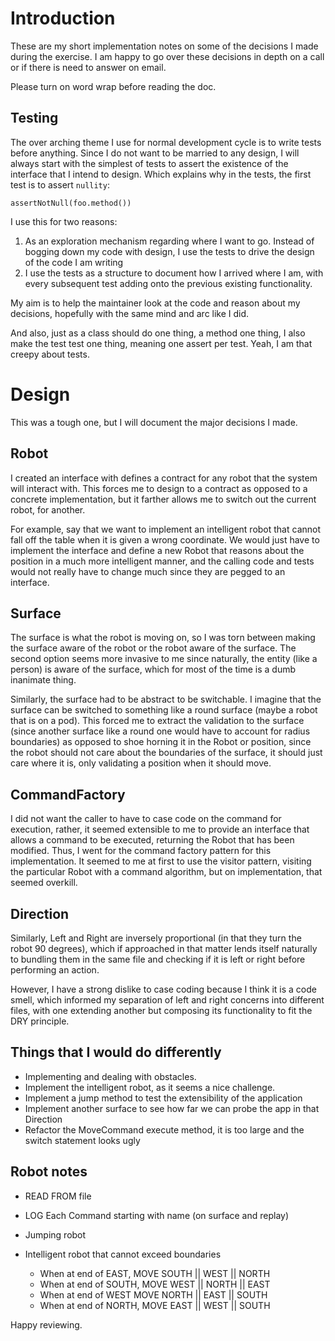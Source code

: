 # Introduction

These are my short implementation notes on some of the decisions I made during the exercise. I am happy to go over these decisions in depth on a call or if there is need to answer on email.

Please turn on word wrap before reading the doc.

## Testing

The over arching theme I use for normal development cycle is to write tests before anything. Since I do not want to be married to any design, I will always start with the simplest of tests to
assert the existence of the interface that I intend to design. Which explains why in the tests, the first test is to assert `nullity`:

 ` assertNotNull(foo.method()) `

I use this for two reasons:

1. As an exploration mechanism regarding where I want to go. Instead of bogging down my code with design, I use the tests to drive the design of the code I am writing
2. I use the tests as a structure to document how I arrived where I am, with every subsequent test adding onto the previous existing functionality.

My aim is to help the maintainer look at the code and reason about my decisions, hopefully with the same mind and arc like I did.

And also, just as a class should do one thing, a method one thing, I also make the test test one thing, meaning one assert per test. Yeah, I am that creepy about tests.

# Design

This was a tough one, but I will document the major decisions I made.

## Robot

I created an interface with defines a contract for any robot that the system will interact with. This forces me to design to a contract as opposed to a concrete implementation,
but it farther allows me to switch out the current robot, for another.

For example, say that we want to implement an intelligent robot that cannot fall off the table when it is given a wrong coordinate. We would just have to implement the interface
and define a new Robot that reasons about the position in a much more intelligent manner, and the calling code and tests would not really have to change much since they are
pegged to an interface.

## Surface

The surface is what the robot is moving on, so I was torn between making the surface aware of the robot or the robot aware of the surface. The second option seems more invasive to me
since naturally, the entity (like a person) is aware of the surface, which for most of the time is a dumb inanimate thing.

Similarly, the surface had to be abstract to be switchable. I imagine that the surface can be switched to something like a round surface (maybe a robot that is on a pod). This forced me to extract the validation to the surface (since another surface like a round one would have to account for radius boundaries)
as opposed to shoe horning it in the Robot or position, since the robot should not care about the boundaries of the surface, it should just care where it is, only validating a position when it should move.

## CommandFactory

I did not want the caller to have to case code on the command for execution, rather, it seemed extensible to me to provide an interface that allows a command to be executed, returning the Robot that has been modified.
Thus, I went for the command factory pattern for this implementation. It seemed to me at first to use the visitor pattern, visiting the particular Robot with a command algorithm, but on implementation, that seemed overkill.

## Direction

Similarly, Left and Right are inversely proportional (in that they turn the robot 90 degrees), which if approached in that matter lends itself naturally to bundling them in the same file and checking if it is left or right before performing an action.

However, I have a strong dislike to case coding because I think it is a code smell, which informed my separation of left and right concerns into different files, with one extending another but composing its functionality to fit the DRY principle.

## Things that I would do differently

- Implementing and dealing with obstacles.
- Implement the intelligent robot, as it seems a nice challenge.
- Implement a jump method to test the extensibility of the application
- Implement another surface to see how far we can probe the app in that Direction
- Refactor the MoveCommand execute method, it is too large and the switch statement looks ugly

## Robot notes

- READ FROM file
- LOG Each Command starting with name (on surface and replay)

- Jumping robot 
- Intelligent robot that cannot exceed boundaries

  - When at end of EAST, MOVE SOUTH || WEST || NORTH
  - When at end of SOUTH, MOVE WEST || NORTH || EAST
  - When at end of WEST MOVE NORTH || EAST || SOUTH
  - When at end of NORTH, MOVE EAST || WEST || SOUTH 

Happy reviewing.
